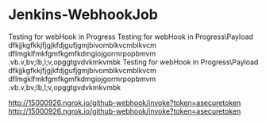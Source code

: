 # Jenkins-WebhookJob
Testing for webHook in Progress
Testing for webHook in Progress\Payload
dfkjjkgfkkjfjgjkfdjgufjgmjbivomblkvcmblkvcm
dflmgklfmkfgmfkgmfkdmgiojgormrpopbmvm .vb.v,bv;lb,l;v,opggtgvdvkmkvmbk
Testing for webHook in Progress\Payload
dfkjjkgfkkjfjgjkfdjgufjgmjbivomblkvcmblkvcm
dflmgklfmkfgmfkgmfkdmgiojgormrpopbmvm .vb.v,bv;lb,l;v,opggtgvdvkmkvmbk

http://15000926.ngrok.io/github-webhook/invoke?token=asecuretoken
http://15000926.ngrok.io/github-webhook/invoke?token=asecuretoken
